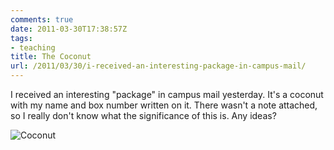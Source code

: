 ```yaml
---
comments: true
date: 2011-03-30T17:38:57Z
tags:
- teaching
title: The Coconut
url: /2011/03/30/i-received-an-interesting-package-in-campus-mail/
---
```


<p>I received an interesting "package" in campus mail yesterday. It's a coconut with my name and box number written on it. There wasn't a note attached, so I really don't know what the significance of this is. Any ideas?</p>

![Coconut](/img/2011/coconut.jpeg)
